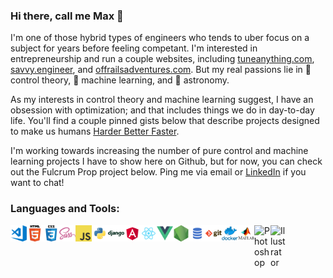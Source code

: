 ### Hi there, call me Max 👋

I'm one of those hybrid types of engineers who tends to uber focus on a subject for years before feeling competant.  I'm interested in entrepreneurship and run a couple websites, including [tuneanything.com](https://tuneanything.com), [savvy.engineer](https://savvy.engineer), and [offrailsadventures.com](https://offrailsadventures.com). But my real passions lie in 🚀 control theory, 🤖 machine learning, and 🔭 astronomy.

As my interests in control theory and machine learning suggest, I have an obsession with optimization; and that includes things we do in day-to-day life. You'll find a couple pinned gists below that describe projects designed to make us humans [Harder Better Faster](https://www.youtube.com/watch?v=gAjR4_CbPpQ). 

I'm working towards increasing the number of pure control and machine learning projects I have to show here on Github, but for now, you can check out the Fulcrum Prop project below.  Ping me via email or [LinkedIn](https://www.linkedin.com/in/enrique-max/) if you want to chat!



### Languages and Tools:

[<img align="left" alt="Visual Studio Code" width="26px" src="https://raw.githubusercontent.com/github/explore/80688e429a7d4ef2fca1e82350fe8e3517d3494d/topics/visual-studio-code/visual-studio-code.png" />][visualstudiosite]
[<img align="left" alt="HTML5" width="26px" src="https://raw.githubusercontent.com/github/explore/80688e429a7d4ef2fca1e82350fe8e3517d3494d/topics/html/html.png" />][htmlinfosite]
[<img align="left" alt="CSS3" width="26px" src="https://raw.githubusercontent.com/github/explore/80688e429a7d4ef2fca1e82350fe8e3517d3494d/topics/css/css.png" />][cssinfosite]
[<img align="left" alt="Sass" width="26px" src="https://raw.githubusercontent.com/github/explore/80688e429a7d4ef2fca1e82350fe8e3517d3494d/topics/sass/sass.png" />][sassinfosite]
[<img align="left" alt="JavaScript" width="26px" src="https://raw.githubusercontent.com/github/explore/80688e429a7d4ef2fca1e82350fe8e3517d3494d/topics/javascript/javascript.png" />][javascriptinfosite]
[<img align="left" alt="Python" width="26px" src="https://raw.githubusercontent.com/github/explore/80688e429a7d4ef2fca1e82350fe8e3517d3494d/topics/python/python.png" />][pythoninfosite]
[<img align="left" alt="Django" width="26px" src="https://raw.githubusercontent.com/github/explore/80688e429a7d4ef2fca1e82350fe8e3517d3494d/topics/django/django.png" />][djangoinfosite]
[<img align="left" alt="Angular" width="26px" src="https://raw.githubusercontent.com/github/explore/80688e429a7d4ef2fca1e82350fe8e3517d3494d/topics/angular/angular.png" />][angularinfosite]
[<img align="left" alt="React" width="26px" src="https://raw.githubusercontent.com/github/explore/80688e429a7d4ef2fca1e82350fe8e3517d3494d/topics/react/react.png" />][reactinfosite]
[<img align="left" alt="Vue" width="26px" src="https://raw.githubusercontent.com/github/explore/80688e429a7d4ef2fca1e82350fe8e3517d3494d/topics/vue/vue.png" />][vueinfosite]
[<img align="left" alt="Node.js" width="26px" src="https://raw.githubusercontent.com/github/explore/80688e429a7d4ef2fca1e82350fe8e3517d3494d/topics/nodejs/nodejs.png" />][nodejsinfosite]
[<img align="left" alt="SQL" width="26px" src="https://raw.githubusercontent.com/github/explore/80688e429a7d4ef2fca1e82350fe8e3517d3494d/topics/sql/sql.png" />][sqlinfosite]
[<img align="left" alt="Git" width="26px" src="https://raw.githubusercontent.com/github/explore/80688e429a7d4ef2fca1e82350fe8e3517d3494d/topics/git/git.png" />][gitinfosite]
[<img align="left" alt="Docker" width="26px" src="https://raw.githubusercontent.com/github/explore/80688e429a7d4ef2fca1e82350fe8e3517d3494d/topics/docker/docker.png" />][dockerinfosite]
[<img align="left" alt="Matlab" width="26px" src="https://raw.githubusercontent.com/github/explore/80688e429a7d4ef2fca1e82350fe8e3517d3494d/topics/matlab/matlab.png" />][matlabinfosite]
[<img align="left" alt="Photoshop" width="26px" src="https://avatars.githubusercontent.com/u/4542585?s=200&v=4" />][photoshopinfosite]
[<img align="left" alt="Illustrator" width="24px" src="https://elongton-github-readme-media.s3.amazonaws.com/illustrator.png" />][illustatorinfosite]



[visualstudiosite]: https://code.visualstudio.com/
[htmlinfosite]: https://en.wikipedia.org/wiki/HTML5
[cssinfosite]: https://en.wikipedia.org/wiki/CSS
[sassinfosite]: https://sass-lang.com/
[javascriptinfosite]: https://developer.mozilla.org/en-US/docs/Web/JavaScript
[reactinfosite]: https://reactjs.org/
[angularinfosite]: https://angular.io/
[nodejsinfosite]: https://nodejs.org/en/
[sqlinfosite]: https://en.wikipedia.org/wiki/SQL
[gitinfosite]: https://git-scm.com/
[vueinfosite]: https://vuejs.org/
[dockerinfosite]: https://www.docker.com/
[pythoninfosite]: https://www.python.org/
[djangoinfosite]: https://www.djangoproject.com/
[matlabinfosite]: https://www.mathworks.com/products/matlab.html
[photoshopinfosite]: https://www.adobe.com/products/photoshop/landpa.html
[illustatorinfosite]: https://www.adobe.com/products/illustrator.html
<!--
**elongton/elongton** is a ✨ _special_ ✨ repository because its `README.md` (this file) appears on your GitHub profile.

Here are some ideas to get you started:

- 🔭 I’m currently working on ...
- 🌱 I’m currently learning ...
- 👯 I’m looking to collaborate on ...
- 🤔 I’m looking for help with ...
- 💬 Ask me about ...
- 📫 How to reach me: ...
- 😄 Pronouns: ...
- ⚡ Fun fact: ...

Note - this didn't work:
<a href="https://www.youtube.com/watch?v=gAjR4_CbPpQ" target="_blank">Harder Better Faster</a>


-->
